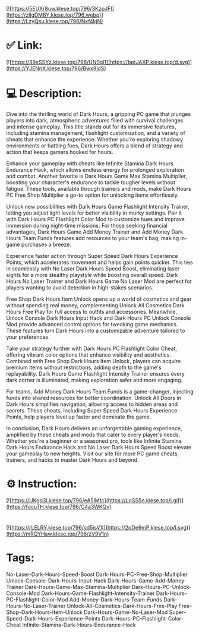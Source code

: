 [![https://5EUXr8uw.klese.top/796/3KzpJFI](https://zllgDM8Y.klese.top/796.webp)](https://LzyQsu.klese.top/796/Nxf4kjN)
# ✅ Link:
[![https://39eSSYz.klese.top/796/UN0ql1](https://bptJAXP.klese.top/d.svg)](https://YJENnX.klese.top/796/Bwx9jdS)
# 💻 Description:
Dive into the thrilling world of Dark Hours, a gripping PC game that plunges players into dark, atmospheric adventures filled with survival challenges and intense gameplay. This title stands out for its immersive features, including stamina management, flashlight customization, and a variety of cheats that enhance the experience. Whether you're exploring shadowy environments or battling foes, Dark Hours offers a blend of strategy and action that keeps gamers hooked for hours.



Enhance your gameplay with cheats like Infinite Stamina Dark Hours Endurance Hack, which allows endless energy for prolonged exploration and combat. Another favorite is Dark Hours Game Max Stamina Multiplier, boosting your character's endurance to tackle tougher levels without fatigue. These tools, available through trainers and mods, make Dark Hours PC Free Shop Multiplier a go-to option for unlocking items effortlessly.



Unlock new possibilities with Dark Hours Game Flashlight Intensity Trainer, letting you adjust light levels for better visibility in murky settings. Pair it with Dark Hours PC Flashlight Color Mod to customize hues and improve immersion during night-time missions. For those seeking financial advantages, Dark Hours Game Add Money Trainer and Add Money Dark Hours Team Funds features add resources to your team's bag, making in-game purchases a breeze.



Experience faster action through Super Speed Dark Hours Experience Points, which accelerates movement and helps gain points quicker. This ties in seamlessly with No Laser Dark Hours Speed Boost, eliminating laser sights for a more stealthy playstyle while boosting overall speed. Dark Hours No Laser Trainer and Dark Hours Game No Laser Mod are perfect for players wanting to avoid detection in high-stakes scenarios.



Free Shop Dark Hours Item Unlock opens up a world of cosmetics and gear without spending real money, complementing Unlock All Cosmetics Dark Hours Free Play for full access to outfits and accessories. Meanwhile, Unlock Console Dark Hours Input Hack and Dark Hours PC Unlock Console Mod provide advanced control options for tweaking game mechanics. These features turn Dark Hours into a customizable adventure tailored to your preferences.



Take your strategy further with Dark Hours PC Flashlight Color Cheat, offering vibrant color options that enhance visibility and aesthetics. Combined with Free Shop Dark Hours Item Unlock, players can acquire premium items without restrictions, adding depth to the game's replayability. Dark Hours Game Flashlight Intensity Trainer ensures every dark corner is illuminated, making exploration safer and more engaging.



For teams, Add Money Dark Hours Team Funds is a game-changer, injecting funds into shared resources for better coordination. Unlock All Doors in Dark Hours simplifies navigation, allowing access to hidden areas and secrets. These cheats, including Super Speed Dark Hours Experience Points, help players level up faster and dominate the game.



In conclusion, Dark Hours delivers an unforgettable gaming experience, amplified by these cheats and mods that cater to every player's needs. Whether you're a beginner or a seasoned pro, tools like Infinite Stamina Dark Hours Endurance Hack and No Laser Dark Hours Speed Boost elevate your gameplay to new heights. Visit our site for more PC game cheats, trainers, and hacks to master Dark Hours and beyond.

# ⚙️ Instruction:
[![https://UKgq3l.klese.top/796/eA5lMtc](https://LqSS5n.klese.top/i.gif)](https://foouTH.klese.top/796/C4a3WKQv)
#
[![https://rLELRY.klese.top/796/yd5isVX](https://2pDe9mP.klese.top/l.svg)](https://mRQYHaw.klese.top/796/zV9V1n)
# Tags:
No-Laser-Dark-Hours-Speed-Boost Dark-Hours-PC-Free-Shop-Multiplier Unlock-Console-Dark-Hours-Input-Hack Dark-Hours-Game-Add-Money-Trainer Dark-Hours-Game-Max-Stamina-Multiplier Dark-Hours-PC-Unlock-Console-Mod Dark-Hours-Game-Flashlight-Intensity-Trainer Dark-Hours-PC-Flashlight-Color-Mod Add-Money-Dark-Hours-Team-Funds Dark-Hours-No-Laser-Trainer Unlock-All-Cosmetics-Dark-Hours-Free-Play Free-Shop-Dark-Hours-Item-Unlock Dark-Hours-Game-No-Laser-Mod Super-Speed-Dark-Hours-Experience-Points Dark-Hours-PC-Flashlight-Color-Cheat Infinite-Stamina-Dark-Hours-Endurance-Hack






